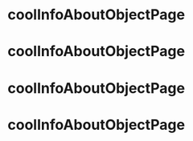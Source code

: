 # coolInfoAboutObjectPage
# coolInfoAboutObjectPage
# coolInfoAboutObjectPage
# coolInfoAboutObjectPage
